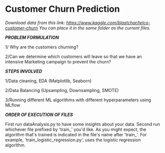 # Customer Churn Prediction

*Download data from this link: https://www.kaggle.com/blastchar/telco-customer-churn
You can place it in the same folder as the current files.*

***PROBLEM FORMULATION***

1/ Why are the customers churning?

2/Can we determine which customers will leave so that we have 
an intensive Marketing campaign to prevent the churn?

***STEPS INVOLVED***

1/Data cleaning, EDA (Matplotlib, Seaborn)

2/Data Balancing (Upsampling, Downsampling, SMOTE)

3/Running different ML algorithms with different hyperparameters using MLflow

***ORDER OF EXECUTION OF FILES***

First run dataAnalysis.py to have some insights about your data.
Second run whichever file prefixed by 'train_' you'd like.
As you might expect, the algorithm that's trained is indicated in
the file's name after 'train_'.
For example, 'train_logistic_regression.py', uses the logistic 
regression algorithm.



